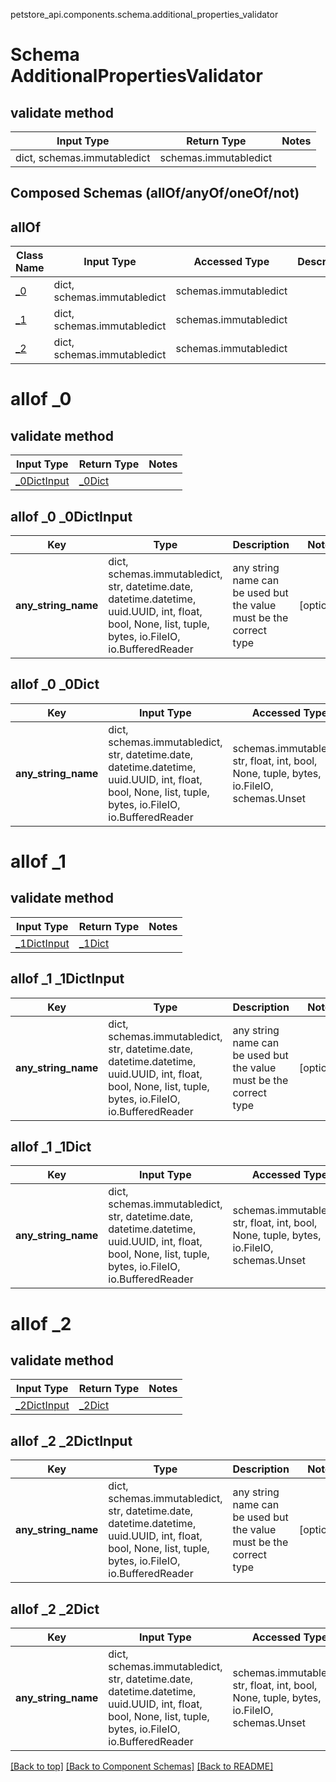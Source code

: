 petstore_api.components.schema.additional_properties_validator
# Schema AdditionalPropertiesValidator

## validate method
Input Type | Return Type | Notes
------------ | ------------- | -------------
dict, schemas.immutabledict | schemas.immutabledict |

## Composed Schemas (allOf/anyOf/oneOf/not)
## allOf
Class Name | Input Type | Accessed Type | Description | Notes
------------- | ------------- | ------------- | ------------- | -------------
[_0](#allof-_0) | dict, schemas.immutabledict | schemas.immutabledict |  |
[_1](#allof-_1) | dict, schemas.immutabledict | schemas.immutabledict |  |
[_2](#allof-_2) | dict, schemas.immutabledict | schemas.immutabledict |  |

# allof _0

## validate method
Input Type | Return Type | Notes
------------ | ------------- | -------------
[_0DictInput](#allof-_0-_0dictinput) | [_0Dict](#allof-_0-_0dict) |

## allof _0 _0DictInput
Key | Type |  Description | Notes
------------ | ------------- | ------------- | -------------
**any_string_name** | dict, schemas.immutabledict, str, datetime.date, datetime.datetime, uuid.UUID, int, float, bool, None, list, tuple, bytes, io.FileIO, io.BufferedReader | any string name can be used but the value must be the correct type | [optional]

## allof _0 _0Dict
Key | Input Type | Accessed Type | Description | Notes
------------ | ------------- | ------------- | ------------- | -------------
**any_string_name** | dict, schemas.immutabledict, str, datetime.date, datetime.datetime, uuid.UUID, int, float, bool, None, list, tuple, bytes, io.FileIO, io.BufferedReader | schemas.immutabledict, str, float, int, bool, None, tuple, bytes, io.FileIO, schemas.Unset | any string name can be used but the value must be the correct type | [optional] typed value is accessed with the get_additional_property_ method

# allof _1

## validate method
Input Type | Return Type | Notes
------------ | ------------- | -------------
[_1DictInput](#allof-_1-_1dictinput) | [_1Dict](#allof-_1-_1dict) |

## allof _1 _1DictInput
Key | Type |  Description | Notes
------------ | ------------- | ------------- | -------------
**any_string_name** | dict, schemas.immutabledict, str, datetime.date, datetime.datetime, uuid.UUID, int, float, bool, None, list, tuple, bytes, io.FileIO, io.BufferedReader | any string name can be used but the value must be the correct type | [optional]

## allof _1 _1Dict
Key | Input Type | Accessed Type | Description | Notes
------------ | ------------- | ------------- | ------------- | -------------
**any_string_name** | dict, schemas.immutabledict, str, datetime.date, datetime.datetime, uuid.UUID, int, float, bool, None, list, tuple, bytes, io.FileIO, io.BufferedReader | schemas.immutabledict, str, float, int, bool, None, tuple, bytes, io.FileIO, schemas.Unset | any string name can be used but the value must be the correct type | [optional] typed value is accessed with the get_additional_property_ method

# allof _2

## validate method
Input Type | Return Type | Notes
------------ | ------------- | -------------
[_2DictInput](#allof-_2-_2dictinput) | [_2Dict](#allof-_2-_2dict) |

## allof _2 _2DictInput
Key | Type |  Description | Notes
------------ | ------------- | ------------- | -------------
**any_string_name** | dict, schemas.immutabledict, str, datetime.date, datetime.datetime, uuid.UUID, int, float, bool, None, list, tuple, bytes, io.FileIO, io.BufferedReader | any string name can be used but the value must be the correct type | [optional]

## allof _2 _2Dict
Key | Input Type | Accessed Type | Description | Notes
------------ | ------------- | ------------- | ------------- | -------------
**any_string_name** | dict, schemas.immutabledict, str, datetime.date, datetime.datetime, uuid.UUID, int, float, bool, None, list, tuple, bytes, io.FileIO, io.BufferedReader | schemas.immutabledict, str, float, int, bool, None, tuple, bytes, io.FileIO, schemas.Unset | any string name can be used but the value must be the correct type | [optional] typed value is accessed with the get_additional_property_ method

[[Back to top]](#top) [[Back to Component Schemas]](../../../README.md#Component-Schemas) [[Back to README]](../../../README.md)
